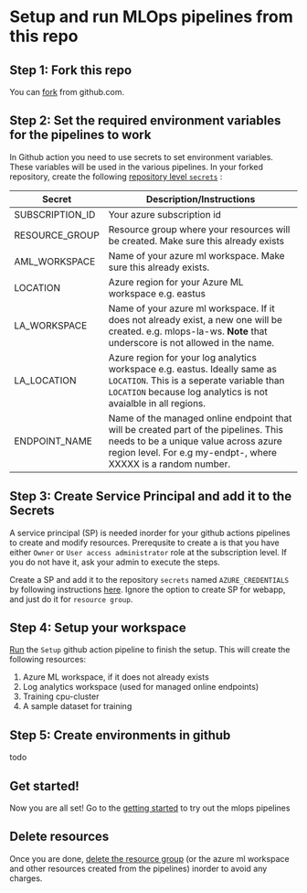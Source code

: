 # Setup and run MLOps pipelines from this repo

## Step 1: Fork this repo
You can [fork](https://docs.github.com/en/get-started/quickstart/fork-a-repo#forking-a-repository) from github.com.

## Step 2: Set the required environment variables for the pipelines to work
In Github action you need to use secrets to set environment variables. These variables will be used in the various pipelines.
In your forked repository, create the following [repository level `secrets`](https://docs.github.com/en/actions/security-guides/encrypted-secrets#creating-encrypted-secrets-for-a-repository) :

Secret | Description/Instructions |
|------|------------|
|SUBSCRIPTION_ID | Your azure subscription id |
|RESOURCE_GROUP | Resource group where your resources will be created. Make sure this already exists |
| AML_WORKSPACE | Name of your azure ml workspace. Make sure this already exists. |
| LOCATION | Azure region for your Azure ML workspace  e.g. eastus |
| LA_WORKSPACE | Name of your azure ml workspace. If it does not already exist, a new one will be created. e.g. mlops-la-ws. **Note** that underscore is not allowed in the name. |
| LA_LOCATION | Azure region for your log analytics workspace  e.g. eastus. Ideally same as `LOCATION`. This is a seperate variable than `LOCATION` because log analytics is not avaialble in all regions. |
| ENDPOINT_NAME | Name of the managed online endpoint that will be created part of the pipelines. This needs to be a unique value across azure region level. For e.g my-endpt-<XXXXX>, where XXXXX is a random number. |

## Step 3: Create Service Principal and add it to the Secrets

A service principal (SP) is needed inorder for your github actions pipelines to create and modify resources. Prerequsite to create a is that you have either `Owner` or `User access administrator` role at the subscription level. If you do not have it, ask your admin to execute the steps.

Create a SP and add it to the repository `secrets` named `AZURE_CREDENTIALS` by following instructions [here](https://github.com/marketplace/actions/azure-login#configure-deployment-credentials). Ignore the option to create SP for webapp, and just do it for `resource group`.

## Step 4: Setup your workspace

[Run](https://docs.github.com/en/actions/managing-workflow-runs/manually-running-a-workflow) the `Setup` github action pipeline to finish the setup.
This will create the following resources:
1. Azure ML workspace, if it does not already exists
2. Log analytics workspace (used for managed online endpoints)
3. Training cpu-cluster
4. A sample dataset for training

## Step 5: Create environments in github
todo

## Get started!
Now you are all set! Go to the [getting started](getting-started.md) to try out the mlops pipelines

## Delete resources
Once you are done, [delete the resource group](https://docs.microsoft.com/en-us/azure/azure-resource-manager/management/manage-resource-groups-portal#delete-resource-groups) (or the azure ml workspace and other resources created from the pipelines) inorder to avoid any charges.

